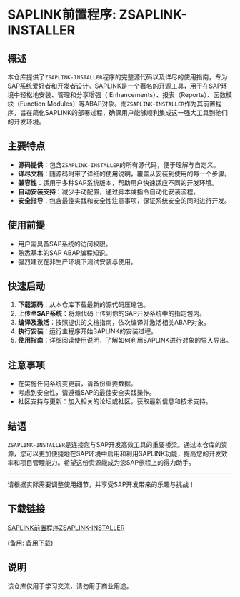 # SAPLINK前置程序: ZSAPLINK-INSTALLER

## 概述

本仓库提供了`ZSAPLINK-INSTALLER`程序的完整源代码以及详尽的使用指南，专为SAP系统爱好者和开发者设计。SAPLINK是一个著名的开源工具，用于在SAP环境中轻松地安装、管理和分享增强（ Enhancements）、报表（Reports）、函数模块（Function Modules）等ABAP对象。而`ZSAPLINK-INSTALLER`作为其前置程序，旨在简化SAPLINK的部署过程，确保用户能够顺利集成这一强大工具到他们的开发环境。

## 主要特点

- **源码提供**：包含`ZSAPLINK-INSTALLER`的所有源代码，便于理解与自定义。
- **详尽文档**：随源码附带了详细的使用说明，覆盖从安装到使用的每一个步骤。
- **兼容性**：适用于多种SAP系统版本，帮助用户快速适应不同的开发环境。
- **自动安装支持**：减少手动配置，通过脚本或指令自动化安装流程。
- **安全指导**：包含最佳实践和安全性注意事项，保证系统安全的同时进行开发。

## 使用前提

- 用户需具备SAP系统的访问权限。
- 熟悉基本的SAP ABAP编程知识。
- 强烈建议在非生产环境下测试安装与使用。

## 快速启动

1. **下载源码**：从本仓库下载最新的源代码压缩包。
2. **上传至SAP系统**：将源代码上传到你的SAP开发系统中的指定包内。
3. **编译及激活**：按照提供的文档指南，依次编译并激活相关ABAP对象。
4. **执行安装**：运行主程序开始SAPLINK的安装过程。
5. **使用指南**：详细阅读使用说明，了解如何利用SAPLINK进行对象的导入导出。

## 注意事项

- 在实施任何系统变更前，请备份重要数据。
- 考虑到安全性，请遵循SAP的最佳安全实践操作。
- 社区支持与更新：加入相关的论坛或社区，获取最新信息和技术支持。

## 结语

`ZSAPLINK-INSTALLER`是连接您与SAP开发高效工具的重要桥梁。通过本仓库的资源，您可以更加便捷地在SAP环境中启用和利用SAPLINK功能，提高您的开发效率和项目管理能力。希望这份资源能成为您SAP旅程上的得力助手。

---

请根据实际需要调整使用细节，并享受SAP开发带来的乐趣与挑战！

## 下载链接
[SAPLINK前置程序ZSAPLINK-INSTALLER](https://pan.quark.cn/s/5c5a6dac6061) 

(备用: [备用下载](https://pan.baidu.com/s/1NhjxuwrRPV34nQGjt-5gdw?pwd=1234))

## 说明

该仓库仅用于学习交流，请勿用于商业用途。
